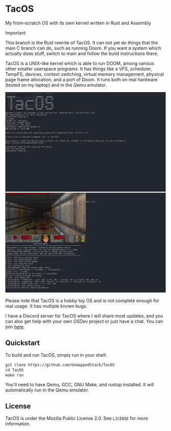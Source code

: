 # TacOS
My from-scratch OS with its own kernel written in Rust and Assembly

> [!IMPORTANT]
> This branch is the Rust rewrite of TacOS. It can not yet do things that the main C branch can do, such as running Doom. If you want a system
> which actually does stuff, switch to main and follow the build instructions there.

TacOS is a UNIX-like kernel which is able to run DOOM, among various other smaller userspace programs. It has things like a VFS, scheduler, TempFS, devices, context switching, virtual memory management, physical page frame allocation, and a port of Doom. It runs both on real hardware (tested on my laptop) and in the Qemu emulator.

![A screenshot of TacOS's shell](/screenshots/screenshot1.webp)
![A screenshot of TacOS running DOOM](/screenshots/screenshot2.webp)

Please note that TacOS is a hobby toy OS and is not complete enough for real usage. It has multiple known bugs.

I have a Discord server for TacOS where I will share most updates, and you can also get help with your own OSDev project or just have a chat. You can join [here](https://discord.gg/hPg9S2F2nD).

## Quickstart
To build and run TacOS, simply run in your shell:
```
git clone https://github.com/UnmappedStack/TacOS
cd TacOS
make run
```
You'll need to have Qemu, GCC, GNU Make, and rustup installed. It will automatically run in the Qemu emulator.

## License
TacOS is under the Mozilla Public License 2.0. See `LICENSE` for more information.
